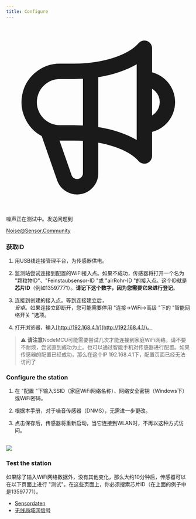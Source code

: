 ```yaml
---
title: Configure
---
```


  <div class="max-w-screen-xl mx-auto pt-5">
      <div class="p-2 rounded-lg bg-indigo-100 shadow-lg sm:p-3">
      <div class="flex items-center">
            <span class="p-2 rounded-lg bg-indigo-500">
              <svg class="h-8 w-8 text-white" fill="none" viewBox="0 0 24 24" stroke="currentColor">
                <path stroke-linecap="round" stroke-linejoin="round" stroke-width="2" d="M11 5.882V19.24a1.76 1.76 0 01-3.417.592l-2.147-6.15M18 13a3 3 0 100-6M5.436 13.683A4.001 4.001 0 017 6h1.832c4.1 0 7.625-1.234 9.168-3v14c-1.543-1.766-5.067-3-9.168-3H7a3.988 3.988 0 01-1.564-.317z" />
              </svg>
            </span>
        <div class="flex flex-wrap">
          <div class="flex-wrap flex">
            <p class="pt-1 text-indigo-700 font-medium">
                 噪声正在测试中。发送问题到</p>
          <a href="mailto:Noise@Sensor.Community" class="ml-1 font-medium underline text-white hover:text-amber-600">
                  Noise@Sensor.Community</a>
          </div>
           </div>
      </div>
    </div>
  </div>

### 获取ID
1. 用USB线连接管理平台，为传感器供电。

2. 监测站尝试连接到配置的WiFi接入点。如果不成功，传感器将打开一个名为 "颗粒物ID"、"Feinstaubsensor-ID "或 "airRohr-ID "的接入点。这个ID就是**芯片ID**（例如13597771）。**请记下这个数字，因为您需要它来进行登记**。

3. 连接到创建的接入点。等到连接建立后，<br>*安卓*。如果连接立即断开，您可能需要停用 "连接->WiFi->高级 "下的 "智能网络开关 "选项。

4. 打开浏览器，输入[http://192.168.4.1/](http://192.168.4.1/)。

>⚠️ **请注意**NodeMCU可能需要尝试几次才能连接到家庭WiFi网络。请不要不耐烦，尝试直到成功为止。也可以通过智能手机对传感器进行配置。如果传感器的配置已经成功，那么在这个IP 192.168.4.1下，配置页面已经无法访问了

### Configure the station
1. 在 "配置 "下输入SSID（家庭WiFi网络名称）、网络安全密钥（Windows下）或WiFi密码。

2. 根据本手册，对于噪音传感器（DNMS），无需进一步更改。

3. 点击保存后，传感器将重新启动，当它连接到WLAN时，不再以这种方式访问。

<br>

<img src="../docs/airrohr_config_initial.jpg" loading="lazy"/>

<br>

### Test the station
如果除了输入WiFi网络数据外，没有其他变化，那么大约10分钟后，传感器可以在以下页面上进行 "测试"。在这些页面上，你必须搜索芯片ID（在上面的例子中是13597771）。

* [Sensordaten](www.madavi.de/sensor/graph.php)
* [无线局域网信号](www.madavi.de/sensor/signal.php)



